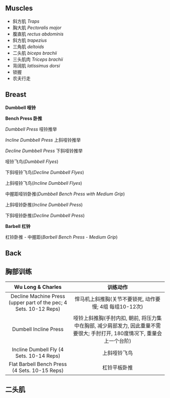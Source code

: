 ## Muscles
- 斜方肌 _Traps_
- 胸大肌 _Pectoralis major_
- 腹直肌 _rectus abdominis_
- 斜方肌 _trapezius_
- 三角肌 _deltoids_
- 二头肌 _biceps brachii_
- 三头肌肉 _Triceps brachii_
- 背阔肌 _latissimus dorsi_
- 锁握
- 农夫行走


## Breast
**Dumbbell 哑铃**

**Bench Press 卧推**

_Dumbbell Press_ 哑铃推举

_Incline Dumbbell Press_ 上斜哑铃推举

_Decline Dumbbell Press_ 下斜哑铃推举

哑铃飞鸟(_Dumbbell Flyes_)

下斜哑铃飞鸟(_Decline Dumbbell Flyes_)

上斜哑铃飞鸟(_Incline Dumbbell Flyes_)

中握距哑铃卧推(_Dumbbell Bench Press with Medium Grip_)

上斜哑铃卧推(_Incline Dumbbell Press_)

下斜哑铃卧推(_Decline Dumbbell Press_)

**Barbell 杠铃**

杠铃卧推 - 中握距(_Barbell Bench Press - Medium Grip_)


## Back 

## 胸部训练 

Wu Long & Charles | 训练动作
:---:|:---:
Decline Machine Press (upper part of the pec; 4 Sets. 10-12 Reps) |悍马机上斜推胸(关节不要锁死, 动作要慢; 4组 每组10-12次)
Dumbell Incline Press|哑铃上斜推胸(手肘内扣, 朝前, 将压力集中在胸部, 减少肩部发力, 因此重量不需要很大; 手肘打开, 180度情况下, 重量会上一个台阶)
Incline Dumbell Fly (4 Sets. 10-14 Reps)|上斜哑铃飞鸟
Flat Barbell Bench Press (4 Sets. 10-15 Reps) | 杠铃平板卧推
## 二头肌



